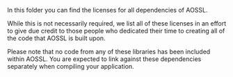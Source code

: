 In this folder you can find the licenses for all dependencies of AOSSL.

While this is not necessarily required, we list all of these licenses in an effort to give due credit to those people who dedicated their time to creating all of the code that AOSSL is built upon.

Please note that no code from any of these libraries has been included within AOSSL.  You are expected to link against these dependencies separately when compiling your application.
